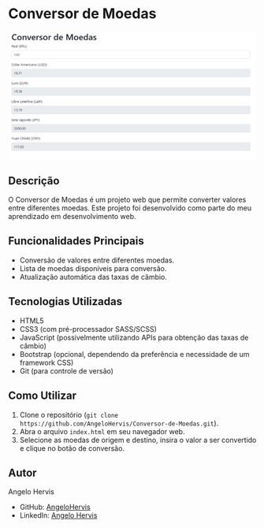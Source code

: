 # Conversor de Moedas

<div style="display:flex; align-items:center; justify-content:center; margin-bottom:20px">
<img src="img/projeto.png" >
</div>


## Descrição
O Conversor de Moedas é um projeto web que permite converter valores entre diferentes moedas. Este projeto foi desenvolvido como parte do meu aprendizado em desenvolvimento web.

## Funcionalidades Principais
- Conversão de valores entre diferentes moedas.
- Lista de moedas disponíveis para conversão.
- Atualização automática das taxas de câmbio.

## Tecnologias Utilizadas
- HTML5
- CSS3 (com pré-processador SASS/SCSS)
- JavaScript (possivelmente utilizando APIs para obtenção das taxas de câmbio)
- Bootstrap (opcional, dependendo da preferência e necessidade de um framework CSS)
- Git (para controle de versão)

## Como Utilizar
1. Clone o repositório (`git clone https://github.com/AngeloHervis/Conversor-de-Moedas.git`).
2. Abra o arquivo `index.html` em seu navegador web.
3. Selecione as moedas de origem e destino, insira o valor a ser convertido e clique no botão de conversão.

## Autor
Angelo Hervis
- GitHub: [AngeloHervis](https://github.com/AngeloHervis)
- LinkedIn: [Angelo Hervis](https://www.linkedin.com/in/angelohervis/)